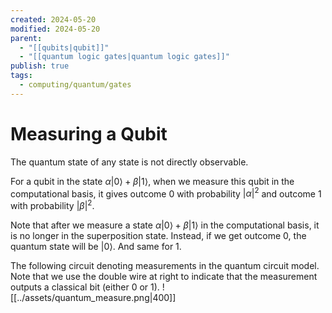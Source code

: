```yaml
---
created: 2024-05-20
modified: 2024-05-20
parent:
  - "[[qubits|qubit]]"
  - "[[quantum logic gates|quantum logic gates]]"
publish: true
tags:
  - computing/quantum/gates
---
```


# Measuring a Qubit
The quantum state of any state is not directly observable.

For a qubit in the state $\alpha|0\rangle + \beta|1\rangle$, when we measure this qubit in the computational basis, it gives outcome 0 with probability $|\alpha|^2$ and outcome 1 with probability $|\beta|^2$.

Note that after we measure a state $\alpha|0\rangle + \beta|1\rangle$ in the computational basis, it is no longer in the superposition state. Instead, if we get outcome 0, the quantum state will be $|0\rangle$. And same for 1.

The following circuit denoting measurements in the quantum circuit model. Note that we use the double wire at right to indicate that the measurement outputs a classical bit (either 0 or 1).
![[../assets/quantum_measure.png|400]]